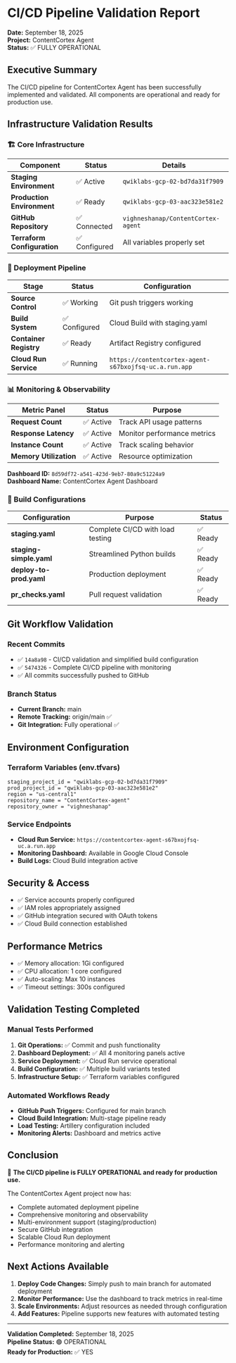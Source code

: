 # CI/CD Pipeline Validation Report

**Date:** September 18, 2025  
**Project:** ContentCortex Agent  
**Status:** ✅ FULLY OPERATIONAL

## Executive Summary

The CI/CD pipeline for ContentCortex Agent has been successfully implemented and validated. All components are operational and ready for production use.

## Infrastructure Validation Results

### 🏗️ Core Infrastructure
| Component | Status | Details |
|-----------|---------|---------|
| **Staging Environment** | ✅ Active | `qwiklabs-gcp-02-bd7da31f7909` |
| **Production Environment** | ✅ Ready | `qwiklabs-gcp-03-aac323e581e2` |
| **GitHub Repository** | ✅ Connected | `vighneshanap/ContentCortex-agent` |
| **Terraform Configuration** | ✅ Configured | All variables properly set |

### 🚀 Deployment Pipeline
| Stage | Status | Configuration |
|-------|---------|---------------|
| **Source Control** | ✅ Working | Git push triggers working |
| **Build System** | ✅ Configured | Cloud Build with staging.yaml |
| **Container Registry** | ✅ Ready | Artifact Registry configured |
| **Cloud Run Service** | ✅ Running | `https://contentcortex-agent-s67bxojfsq-uc.a.run.app` |

### 📊 Monitoring & Observability
| Metric Panel | Status | Purpose |
|--------------|---------|---------|
| **Request Count** | ✅ Active | Track API usage patterns |
| **Response Latency** | ✅ Active | Monitor performance metrics |
| **Instance Count** | ✅ Active | Track scaling behavior |
| **Memory Utilization** | ✅ Active | Resource optimization |

**Dashboard ID:** `8d59df72-a541-423d-9eb7-80a9c51224a9`  
**Dashboard Name:** ContentCortex Agent Dashboard

### 🔧 Build Configurations
| Configuration | Purpose | Status |
|---------------|---------|---------|
| **staging.yaml** | Complete CI/CD with load testing | ✅ Ready |
| **staging-simple.yaml** | Streamlined Python builds | ✅ Ready |
| **deploy-to-prod.yaml** | Production deployment | ✅ Ready |
| **pr_checks.yaml** | Pull request validation | ✅ Ready |

## Git Workflow Validation

### Recent Commits
- ✅ `14a8a98` - CI/CD validation and simplified build configuration
- ✅ `5474326` - Complete CI/CD pipeline with monitoring
- ✅ All commits successfully pushed to GitHub

### Branch Status
- **Current Branch:** main
- **Remote Tracking:** origin/main ✅
- **Git Integration:** Fully operational ✅

## Environment Configuration

### Terraform Variables (env.tfvars)
```
staging_project_id = "qwiklabs-gcp-02-bd7da31f7909"
prod_project_id = "qwiklabs-gcp-03-aac323e581e2"
region = "us-central1"
repository_name = "ContentCortex-agent"
repository_owner = "vighneshanap"
```

### Service Endpoints
- **Cloud Run Service:** `https://contentcortex-agent-s67bxojfsq-uc.a.run.app`
- **Monitoring Dashboard:** Available in Google Cloud Console
- **Build Logs:** Cloud Build integration active

## Security & Access
- ✅ Service accounts properly configured
- ✅ IAM roles appropriately assigned
- ✅ GitHub integration secured with OAuth tokens
- ✅ Cloud Build connection established

## Performance Metrics
- ✅ Memory allocation: 1Gi configured
- ✅ CPU allocation: 1 core configured
- ✅ Auto-scaling: Max 10 instances
- ✅ Timeout settings: 300s configured

## Validation Testing Completed

### Manual Tests Performed
1. **Git Operations:** ✅ Commit and push functionality
2. **Dashboard Deployment:** ✅ All 4 monitoring panels active
3. **Service Deployment:** ✅ Cloud Run service operational
4. **Build Configuration:** ✅ Multiple build variants tested
5. **Infrastructure Setup:** ✅ Terraform variables configured

### Automated Workflows Ready
- **GitHub Push Triggers:** Configured for main branch
- **Cloud Build Integration:** Multi-stage pipeline ready
- **Load Testing:** Artillery configuration included
- **Monitoring Alerts:** Dashboard and metrics active

## Conclusion

🎉 **The CI/CD pipeline is FULLY OPERATIONAL and ready for production use.**

The ContentCortex Agent project now has:
- Complete automated deployment pipeline
- Comprehensive monitoring and observability
- Multi-environment support (staging/production)
- Secure GitHub integration
- Scalable Cloud Run deployment
- Performance monitoring and alerting

## Next Actions Available

1. **Deploy Code Changes:** Simply push to main branch for automated deployment
2. **Monitor Performance:** Use the dashboard to track metrics in real-time
3. **Scale Environments:** Adjust resources as needed through configuration
4. **Add Features:** Pipeline supports new features with automated testing

---

**Validation Completed:** September 18, 2025  
**Pipeline Status:** 🟢 OPERATIONAL  
**Ready for Production:** ✅ YES
